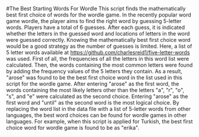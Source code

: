 #The Best Starting Words For Wordle
This script finds the mathematically best first choice of words for the wordle game.
In the recently popular word game wordle, the player aims to find the right word by guessing 5-letter words.
Players have a total of 6 guesses. After each guess, it is indicated whether the letters in the guessed word and locations of letters in the word were guessed correctly.
Knowing the mathematically best first choice word would be a good strategy as the number of guesses is limited.
Here, a list of 5 letter words available at https://github.com/charlesreid1/five-letter-words was used.
First of all, the frequencies of all the letters in this word list were calculated.
Then, the words containing the most common letters were found by adding the frequency values of the 5 letters they contain.
As a result, "arose" was found to be the best first choice word in the list used in this script for the wordle game.
After entering "arose" as the first word, the words containing the most likely letters other than the letters "a", "r", "o", "s", and "e" were calculated as the second choice.
Entering "arose" as the first word and "until" as the second word is the most logical choice.
By replacing the word list in the data file with a list of 5-letter words from other languages, the best word choices can be found for wordle games in other languages.
For example, when this script is applied for Turkish, the best first choice word for wordle game is found to be as "erika".
